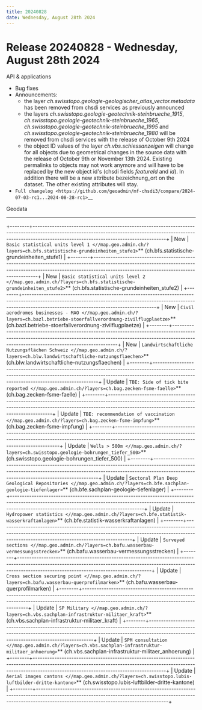 ```yaml
---
title: 20240828
date: Wednesday, August 28th 2024
---
```


# Release 20240828 - Wednesday, August 28th 2024

API & applications

- Bug fixes
- Announcements:
  - the layer _ch.swisstopo.geologie-geologischer_atlas_vector.metadata_ has been removed from chsdi services as previously announced
  - the layers _ch.swisstopo.geologie-geotechnik-steinbrueche_1915_, _ch.swisstopo.geologie-geotechnik-steinbrueche_1965_, _ch.swisstopo.geologie-geotechnik-steinbrueche_1995_ and _ch.swisstopo.geologie-geotechnik-steinbrueche_1980_ will be removed from chsdi services with the release of October 9th 2024
  - the object ID values of the layer _ch.vbs.schiessanzeigen_ will change for all objects due to geometrical changes in the source data with the release of October 9th or November 13th 2024. Existing permalinks to objects may not work anymore and will have to be replaced by the new object id's (chsdi fields _featureId_ and _id_). In addition there will be a new attribute bezeichnung_ort on the dataset. The other existing attributes will stay.
- `Full changelog <https://github.com/geoadmin/mf-chsdi3/compare/2024-07-03-rc1...2024-08-28-rc1>`\_\_

Geodata

---

+--------+-------------------------------------------------------------------------------------------------------------------------------------------------------------------------------------------------------------------+
| New | `Basic statistical units level 1 <//map.geo.admin.ch/?layers=ch.bfs.statistische-grundeinheiten_stufe1>`** (ch.bfs.statistische-grundeinheiten_stufe1) |
+--------+-------------------------------------------------------------------------------------------------------------------------------------------------------------------------------------------------------------------+
| New | `Basic statistical units level 2 <//map.geo.admin.ch/?layers=ch.bfs.statistische-grundeinheiten_stufe2>`** (ch.bfs.statistische-grundeinheiten_stufe2) |
+--------+-------------------------------------------------------------------------------------------------------------------------------------------------------------------------------------------------------------------+
| New | `Civil aerodromes businesses - MAO <//map.geo.admin.ch/?layers=ch.bazl.betriebe-stoerfallverordnung-zivilflugplaetze>`** (ch.bazl.betriebe-stoerfallverordnung-zivilflugplaetze) |
+--------+-------------------------------------------------------------------------------------------------------------------------------------------------------------------------------------------------------------------+
| New | `Landwirtschaftliche Nutzungsflächen Schweiz <//map.geo.admin.ch/?layers=ch.blw.landwirtschaftliche-nutzungsflaechen>`** (ch.blw.landwirtschaftliche-nutzungsflaechen) |
+--------+-------------------------------------------------------------------------------------------------------------------------------------------------------------------------------------------------------------------+
| Update | `TBE: Side of tick bite reported <//map.geo.admin.ch/?layers=ch.bag.zecken-fsme-faelle>`** (ch.bag.zecken-fsme-faelle) |
+--------+-------------------------------------------------------------------------------------------------------------------------------------------------------------------------------------------------------------------+
| Update | `TBE: recommendation of vaccination <//map.geo.admin.ch/?layers=ch.bag.zecken-fsme-impfung>`** (ch.bag.zecken-fsme-impfung) |
+--------+-------------------------------------------------------------------------------------------------------------------------------------------------------------------------------------------------------------------+
| Update | `Wells > 500m <//map.geo.admin.ch/?layers=ch.swisstopo.geologie-bohrungen_tiefer_500>`** (ch.swisstopo.geologie-bohrungen_tiefer_500) |
+--------+-------------------------------------------------------------------------------------------------------------------------------------------------------------------------------------------------------------------+
| Update | `Sectoral Plan Deep Geological Repositories <//map.geo.admin.ch/?layers=ch.bfe.sachplan-geologie-tiefenlager>`** (ch.bfe.sachplan-geologie-tiefenlager) |
+--------+-------------------------------------------------------------------------------------------------------------------------------------------------------------------------------------------------------------------+
| Update | `Hydropower statistics <//map.geo.admin.ch/?layers=ch.bfe.statistik-wasserkraftanlagen>`** (ch.bfe.statistik-wasserkraftanlagen) |
+--------+-------------------------------------------------------------------------------------------------------------------------------------------------------------------------------------------------------------------+
| Update | `Surveyed sections <//map.geo.admin.ch/?layers=ch.bafu.wasserbau-vermessungsstrecken>`** (ch.bafu.wasserbau-vermessungsstrecken) |
+--------+-------------------------------------------------------------------------------------------------------------------------------------------------------------------------------------------------------------------+
| Update | `Cross section securing point <//map.geo.admin.ch/?layers=ch.bafu.wasserbau-querprofilmarken>`** (ch.bafu.wasserbau-querprofilmarken) |
+--------+-------------------------------------------------------------------------------------------------------------------------------------------------------------------------------------------------------------------+
| Update | `SP Military <//map.geo.admin.ch/?layers=ch.vbs.sachplan-infrastruktur-militaer_kraft>`** (ch.vbs.sachplan-infrastruktur-militaer_kraft) |
+--------+-------------------------------------------------------------------------------------------------------------------------------------------------------------------------------------------------------------------+
| Update | `SPM consultation <//map.geo.admin.ch/?layers=ch.vbs.sachplan-infrastruktur-militaer_anhoerung>`** (ch.vbs.sachplan-infrastruktur-militaer_anhoerung) |
+--------+-------------------------------------------------------------------------------------------------------------------------------------------------------------------------------------------------------------------+
| Update | `Aerial images cantons <//map.geo.admin.ch/?layers=ch.swisstopo.lubis-luftbilder-dritte-kantone>`** (ch.swisstopo.lubis-luftbilder-dritte-kantone) |
+--------+-------------------------------------------------------------------------------------------------------------------------------------------------------------------------------------------------------------------+
